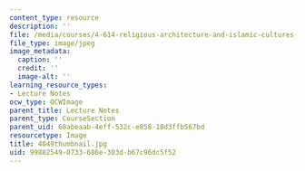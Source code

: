 ```yaml
---
content_type: resource
description: ''
file: /media/courses/4-614-religious-architecture-and-islamic-cultures-fall-2002/998825490733686e303db67c96dc5f52_4049thumbnail.jpg
file_type: image/jpeg
image_metadata:
  caption: ''
  credit: ''
  image-alt: ''
learning_resource_types:
- Lecture Notes
ocw_type: OCWImage
parent_title: Lecture Notes
parent_type: CourseSection
parent_uid: 68abeaab-4eff-532c-e858-18d3ffb567bd
resourcetype: Image
title: 4049thumbnail.jpg
uid: 99882549-0733-686e-303d-b67c96dc5f52
---
```

